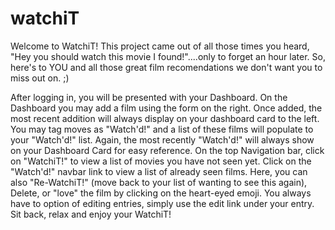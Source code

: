 # watchiT
Welcome to WatchiT! 
This project came out of all those times you heard, "Hey you should watch this movie I found!"....only to forget an hour later.
So, here's to YOU and all those great film recomendations we don't want you to miss out on. ;)

After logging in, you will be presented with your Dashboard. 
On the Dashboard you may add a film using the form on the right. 
Once added, the most recent addition will always display on your dashboard card to the left.
You may tag moves as "Watch'd!" and a list of these films will populate to your "Watch'd!" list. 
Again, the most recently "Watch'd!" will always show on your Dashboard Card for easy reference.
On the top Navigation bar, click on "WatchiT!" to view a list of movies you have not seen yet. 
Click on the "Watch'd!" navbar link to view a list of already seen films.
Here, you can also "Re-WatchiT!" (move back to your list of wanting to see this again), Delete, or "love" the film by clicking on the heart-eyed emoji.
You always have to option of editing entries, simply use the edit link under your entry. 
Sit back, relax and enjoy your WatchiT!
